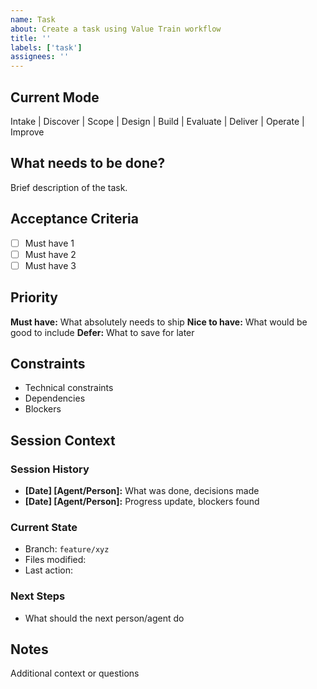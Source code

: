 ```yaml
---
name: Task
about: Create a task using Value Train workflow
title: ''
labels: ['task']
assignees: ''
---
```


## Current Mode
Intake | Discover | Scope | Design | Build | Evaluate | Deliver | Operate | Improve

## What needs to be done?
Brief description of the task.

## Acceptance Criteria
- [ ] Must have 1
- [ ] Must have 2
- [ ] Must have 3

## Priority
**Must have:** What absolutely needs to ship
**Nice to have:** What would be good to include
**Defer:** What to save for later

## Constraints
- Technical constraints
- Dependencies
- Blockers

## Session Context
<!-- Each session/agent updates this section -->
### Session History
- **[Date] [Agent/Person]:** What was done, decisions made
- **[Date] [Agent/Person]:** Progress update, blockers found

### Current State
- Branch: `feature/xyz`
- Files modified: 
- Last action: 

### Next Steps
- What should the next person/agent do

## Notes
Additional context or questions

<!-- @claude can read this issue to understand context -->
<!-- Multiple people/agents can collaborate by updating this issue --> 
